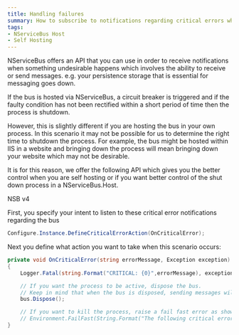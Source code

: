 ```yaml
---
title: Handling failures 
summary: How to subscribe to notifications regarding critical errors which adversely affect messaging in your host.
tags:
- NServiceBus Host
- Self Hosting
---
```


NServiceBus offers an API that you can use in order to receive notifications when something undesirable happens which involves the ability to receive or send messages. e.g. your persistence storage that is essential for messaging goes down. 

If the bus is hosted via NServiceBus, a circuit breaker is triggered and if the faulty condition has not been rectified within a short period of time then the process is shutdown.

However, this is slightly different if you are hosting the bus in your own process. In this scenario it may not be possible for us to determine the right time to shutdown the process. For example, the bus might be hosted within IIS in a website and bringing down the process will mean bringing down your website which may not be desirable.

It is for this reason, we offer the following API which gives you the better control when you are self hosting or if you want better control of the shut down process in a NServiceBus.Host.
 
NSB v4

First, you specify your intent to listen to these critical error notifications regarding the bus

```c#
Configure.Instance.DefineCriticalErrorAction(OnCriticalError);
```

Next you define what action you want to take when this scenario occurs:

```c#
private void OnCriticalError(string errorMessage, Exception exception)
{
    Logger.Fatal(string.Format("CRITICAL: {0}",errorMessage), exception);

    // If you want the process to be active, dispose the bus. 
    // Keep in mind that when the bus is disposed, sending messages will throw with an ObjectDisposedException.
    bus.Dispose();

    // If you want to kill the process, raise a fail fast error as shown below. 
    // Environment.FailFast(String.Format("The following critical error was encountered by NServiceBus:\n{0}\nNServiceBus is shutting down.", errorMessage), exception);
}
```

